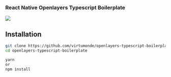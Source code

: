 ### React Native Openlayers Typescript Boilerplate

<p>
<img src="https://github.com/virtumonde/openlayers-typescript-boilerplate/raw/master/openlayers.png" />
</p>


## Installation

```bash
git clone https://github.com/virtumonde/openlayers-typescript-boilerplate.git
cd openlayers-typescript-boilerplate

yarn
or
npm install
